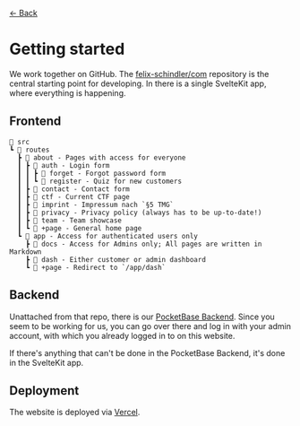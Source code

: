 [&larr; Back](/app/docs)

# Getting started

We work together on GitHub. The
[felix-schindler/com](https://github.com/felix-schindler/com) repository is the
central starting point for developing. In there is a single SvelteKit app, where
everything is happening.

## Frontend

```text
📂 src
┗ 📂 routes
  ┣ 📂 about - Pages with access for everyone
  ┃ ┣ 📂 auth - Login form
  ┃ ┃ ┣ 📂 forget - Forgot password form
  ┃ ┃ ┗ 📂 register - Quiz for new customers
  ┃ ┣ 📂 contact - Contact form
  ┃ ┣ 📂 ctf - Current CTF page
  ┃ ┣ 📂 imprint - Impressum nach `§5 TMG`
  ┃ ┣ 📂 privacy - Privacy policy (always has to be up-to-date!)
  ┃ ┣ 📂 team - Team showcase
  ┃ ┗ 📜 +page - General home page
  ┗ 📂 app - Access for authenticated users only
    ┣ 📂 docs - Access for Admins only; All pages are written in Markdown
    ┣ 📂 dash - Either customer or admin dashboard
    ┗ 📜 +page - Redirect to `/app/dash`
```

## Backend

Unattached from that repo, there is our
[PocketBase Backend](https://pb.schindlerfelix.de/_/). Since you seem to be
working for us, you can go over there and log in with your admin account, with
which you already logged in to on this website.

If there's anything that can't be done in the PocketBase Backend, it's done in
the SvelteKit app.

## Deployment

The website is deployed via [Vercel](https://vercel.com).
